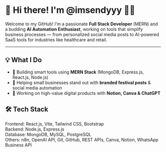 # 👋 Hi there! I'm @imsendyyy 👩‍💻

Welcome to my GitHub! I'm a passionate **Full Stack Developer** (MERN) and a budding **AI Automation Enthusiast**, working on tools that simplify business processes — from personalized social media posts to AI-powered SaaS tools for industries like healthcare and retail.

---

## 💡 What I Do

- 🚀 Building smart tools using **MERN Stack** (MongoDB, Express.js, React.js, Node.js)
- 🎨 Helping small businesses stand out with **branded festival posts** & social media automation
- 📄 Working on high-value digital products with **Notion, Canva & ChatGPT**


## 🛠 Tech Stack

Frontend:  React.js, Vite, Tailwind CSS, Bootstrap  
Backend:   Node.js, Express.js  
Database:  MongoDB, MySQL, PostgreSQL  
Others:    n8n, OpenAI API, Git, GitHub, REST APIs, Canva, Notion, WhatsApp Business API


<!---
imsendyyy/imsendyyy is a ✨ special ✨ repository because its `README.md` (this file) appears on your GitHub profile.
You can click the Preview link to take a look at your changes.
--->
